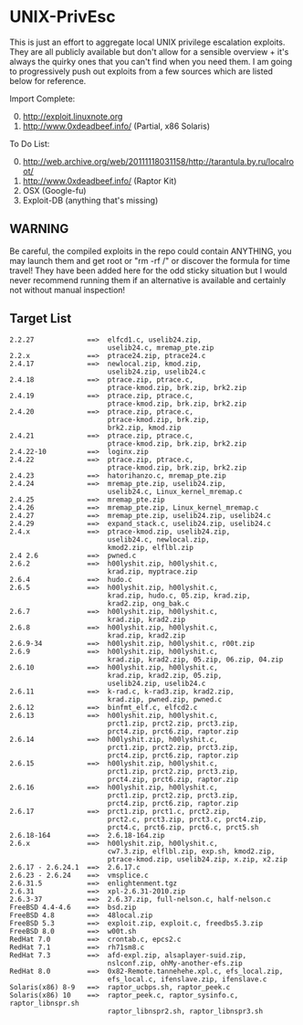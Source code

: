 UNIX-PrivEsc
============

This is just an effort to aggregate local UNIX privilege escalation exploits. They are all publicly available but don't allow for a sensible overview + it's always the quirky ones that you can't find when you need them. I am going to progressively push out exploits from a few sources which are listed below for reference. 

Import Complete:

0. http://exploit.linuxnote.org
0. http://www.0xdeadbeef.info/ (Partial, x86 Solaris)

To Do List:

0. http://web.archive.org/web/20111118031158/http://tarantula.by.ru/localroot/
0. http://www.0xdeadbeef.info/ (Raptor Kit)
0. OSX (Google-fu)
0. Exploit-DB (anything that's missing)

WARNING
-------

Be careful, the compiled exploits in the repo could contain ANYTHING, you may launch them and get root or "rm -rf /" or discover the formula for time travel! They have been added here for the odd sticky situation but I would never recommend running them if an alternative is available and certainly not without manual inspection!

Target List
-----------

```
2.2.27             ==>  elfcd1.c, uselib24.zip,
                        uselib24.c, mremap_pte.zip
2.2.x              ==>  ptrace24.zip, ptrace24.c
2.4.17             ==>  newlocal.zip, kmod.zip,
                        uselib24.zip, uselib24.c
2.4.18             ==>  ptrace.zip, ptrace.c,
                        ptrace-kmod.zip, brk.zip, brk2.zip
2.4.19             ==>  ptrace.zip, ptrace.c,
                        ptrace-kmod.zip, brk.zip, brk2.zip
2.4.20             ==>  ptrace.zip, ptrace.c,
                        ptrace-kmod.zip, brk.zip,
                        brk2.zip, kmod.zip
2.4.21             ==>  ptrace.zip, ptrace.c,
                        ptrace-kmod.zip, brk.zip, brk2.zip
2.4.22-10          ==>  loginx.zip
2.4.22             ==>  ptrace.zip, ptrace.c,
                        ptrace-kmod.zip, brk.zip, brk2.zip
2.4.23             ==>  hatorihanzo.c, mremap_pte.zip
2.4.24             ==>  mremap_pte.zip, uselib24.zip,
                        uselib24.c, Linux_kernel_mremap.c
2.4.25             ==>  mremap_pte.zip
2.4.26             ==>  mremap_pte.zip, Linux_kernel_mremap.c
2.4.27             ==>  mremap_pte.zip, uselib24.zip, uselib24.c
2.4.29             ==>  expand_stack.c, uselib24.zip, uselib24.c
2.4.x              ==>  ptrace-kmod.zip, uselib24.zip,
                        uselib24.c, newlocal.zip,
                        kmod2.zip, elflbl.zip
2.4 2.6            ==>  pwned.c
2.6.2              ==>  h00lyshit.zip, h00lyshit.c,
                        krad.zip, myptrace.zip
2.6.4              ==>  hudo.c
2.6.5              ==>  h00lyshit.zip, h00lyshit.c,
                        krad.zip, hudo.c, 05.zip, krad.zip,
                        krad2.zip, ong_bak.c
2.6.7              ==>  h00lyshit.zip, h00lyshit.c,
                        krad.zip, krad2.zip
2.6.8              ==>  h00lyshit.zip, h00lyshit.c,
                        krad.zip, krad2.zip
2.6.9-34           ==>  h00lyshit.zip, h00lyshit.c, r00t.zip
2.6.9              ==>  h00lyshit.zip, h00lyshit.c,
                        krad.zip, krad2.zip, 05.zip, 06.zip, 04.zip
2.6.10             ==>  h00lyshit.zip, h00lyshit.c,
                        krad.zip, krad2.zip, 05.zip,
                        uselib24.zip, uselib24.c
2.6.11             ==>  k-rad.c, k-rad3.zip, krad2.zip,
                        krad.zip, pwned.zip, pwned.c
2.6.12             ==>  binfmt_elf.c, elfcd2.c
2.6.13             ==>  h00lyshit.zip, h00lyshit.c,
                        prct1.zip, prct2.zip, prct3.zip,
                        prct4.zip, prct6.zip, raptor.zip
2.6.14             ==>  h00lyshit.zip, h00lyshit.c,
                        prct1.zip, prct2.zip, prct3.zip,
                        prct4.zip, prct6.zip, raptor.zip
2.6.15             ==>  h00lyshit.zip, h00lyshit.c,
                        prct1.zip, prct2.zip, prct3.zip,
                        prct4.zip, prct6.zip, raptor.zip
2.6.16             ==>  h00lyshit.zip, h00lyshit.c,
                        prct1.zip, prct2.zip, prct3.zip,
                        prct4.zip, prct6.zip, raptor.zip
2.6.17             ==>  prct1.zip, prct1.c, prct2.zip,
                        prct2.c, prct3.zip, prct3.c, prct4.zip,
                        prct4.c, prct6.zip, prct6.c, prct5.sh
2.6.18-164         ==>  2.6.18-164.zip
2.6.x              ==>  h00lyshit.zip, h00lyshit.c,
                        cw7.3.zip, elflbl.zip, exp.sh, kmod2.zip,
                        ptrace-kmod.zip, uselib24.zip, x.zip, x2.zip
2.6.17 - 2.6.24.1  ==>  2.6.17.c
2.6.23 - 2.6.24    ==>  vmsplice.c
2.6.31.5           ==>  enlightenment.tgz
2.6.31             ==>  xpl-2.6.31-2010.zip
2.6.3-37           ==>  2.6.37.zip, full-nelson.c, half-nelson.c
FreeBSD 4.4-4.6    ==>  bsd.zip
FreeBSD 4.8        ==>  48local.zip
FreeBSD 5.3        ==>  exploit.zip, exploit.c, freedbs5.3.zip
FreeBSD 8.0        ==>  w00t.sh
RedHat 7.0         ==>  crontab.c, epcs2.c
RedHat 7.1         ==>  rh71sm8.c
RedHat 7.3         ==>  afd-expl.zip, alsaplayer-suid.zip,
                        nslconf.zip, ohMy-another-efs.zip
RedHat 8.0         ==>  0x82-Remote.tannehehe.xpl.c, efs_local.zip,
                        efs_local.c, ifenslave.zip, ifenslave.c
Solaris(x86) 8-9   ==>  raptor_ucbps.sh, raptor_peek.c
Solaris(x86) 10    ==>  raptor_peek.c, raptor_sysinfo.c, raptor_libnspr.sh
                        raptor_libnspr2.sh, raptor_libnspr3.sh
```